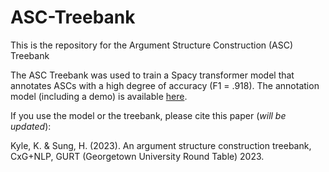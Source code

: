 # ASC-Treebank
This is the repository for the Argument Structure Construction (ASC) Treebank

The ASC Treebank was used to train a Spacy transformer model that annotates ASCs with a high degree of accuracy (F1 = .918). The annotation model (including a demo) is available [here](https://huggingface.co/kriskyle/en_pipeline).

If you use the model or the treebank, please cite this paper (*will be updated*):


Kyle, K. & Sung, H. (2023). An argument structure construction treebank, CxG+NLP, GURT (Georgetown University Round Table) 2023.





